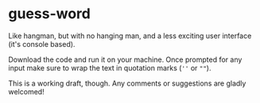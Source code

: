 # guess-word
Like hangman, but with no hanging man, and a less exciting user interface (it's console based).

Download the code and run it on your machine. Once prompted for any input make sure to wrap the text in quotation marks (`''` or `""`).

This is a working draft, though. Any comments or suggestions are gladly welcomed! 
